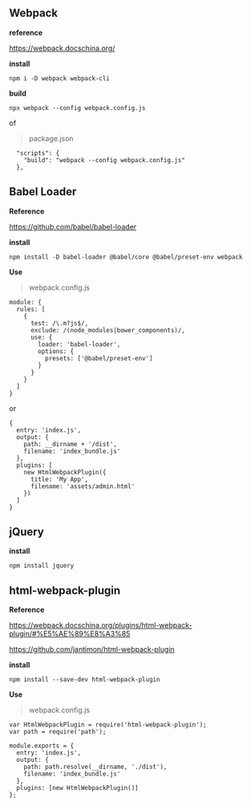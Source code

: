 
## Webpack

**reference**

https://webpack.docschina.org/

**install**

```
npm i -D webpack webpack-cli
```

**build**

```
npx webpack --config webpack.config.js
```

of

> package.json

```
  "scripts": {
    "build": "webpack --config webpack.config.js"
  },
```


## Babel Loader

**Reference**

https://github.com/babel/babel-loader


**install**

```
npm install -D babel-loader @babel/core @babel/preset-env webpack
```

**Use**

> webpack.config.js
> 
```
module: {
  rules: [
    {
      test: /\.m?js$/,
      exclude: /(node_modules|bower_components)/,
      use: {
        loader: 'babel-loader',
        options: {
          presets: ['@babel/preset-env']
        }
      }
    }
  ]
}
```

or

```
{
  entry: 'index.js',
  output: {
    path: __dirname + '/dist',
    filename: 'index_bundle.js'
  },
  plugins: [
    new HtmlWebpackPlugin({
      title: 'My App',
      filename: 'assets/admin.html'
    })
  ]
}
```

## jQuery

**install**

```
npm install jquery
```

## html-webpack-plugin

**Reference**

https://webpack.docschina.org/plugins/html-webpack-plugin/#%E5%AE%89%E8%A3%85

https://github.com/jantimon/html-webpack-plugin


**install**

```
npm install --save-dev html-webpack-plugin
```

**Use**

> webpack.config.js

```
var HtmlWebpackPlugin = require('html-webpack-plugin');
var path = require('path');

module.exports = {
  entry: 'index.js',
  output: {
    path: path.resolve(__dirname, './dist'),
    filename: 'index_bundle.js'
  },
  plugins: [new HtmlWebpackPlugin()]
};

```




